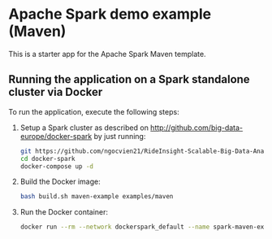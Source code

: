 # Apache Spark demo example (Maven)
This is a starter app for the Apache Spark Maven template.

## Running the application on a Spark standalone cluster via Docker

To run the application, execute the following steps:

1. Setup a Spark cluster as described on http://github.com/big-data-europe/docker-spark by just running: 
    ```bash
    git https://github.com/ngocvien21/RideInsight-Scalable-Big-Data-Analytics-Platform.git
    cd docker-spark
    docker-compose up -d
    ```
2. Build the Docker image:
    ```bash
    bash build.sh maven-example examples/maven
    ```
3. Run the Docker container:
    ```bash
    docker run --rm --network dockerspark_default --name spark-maven-example bde2020/spark-maven-example:3.3.0-hadoop3.3
    ```
